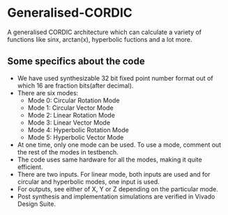 # Generalised-CORDIC
A generalised CORDIC architecture which can calculate a variety of functions like sinx, arctan(x), hyperbolic fuctions and a lot more.

## Some specifics about the code
- We have used synthesizable 32 bit fixed point number format out of which 16 are fraction bits(after decimal).
- There are six modes:
  * Mode 0: Circular Rotation Mode
  * Mode 1: Circular Vector Mode
  * Mode 2: Linear Rotation Mode
  * Mode 3: Linear Vector Mode
  * Mode 4: Hyperbolic Rotation Mode
  * Mode 5: Hyperbolic Vector Mode
- At one time, only one mode can be used. To use a mode, comment out the rest of the modes in testbench.
- The code uses same hardware for all the modes, making it quite efficient. 
- There are two inputs. For linear mode, both inputs are used and for circular and hyperbolic modes, one input is used.
- For outputs, see either of X, Y or Z depending on the particular mode.
- Post synthesis and implementation simulations are verified in Vivado Design Suite. 

